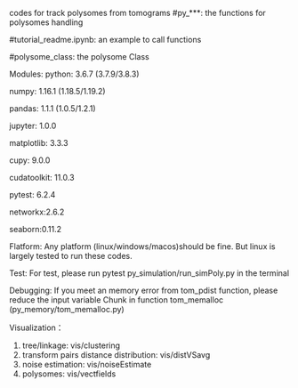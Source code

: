 codes for track polysomes from tomograms
#py_***: the functions for polysomes handling

#tutorial_readme.ipynb: an example to call functions

#polysome_class: the polysome Class

Modules:
python: 3.6.7 (3.7.9/3.8.3)

numpy: 1.16.1 (1.18.5/1.19.2)

pandas: 1.1.1 (1.0.5/1.2.1)

jupyter: 1.0.0

matplotlib: 3.3.3

cupy: 9.0.0

cudatoolkit: 11.0.3 

pytest: 6.2.4

networkx:2.6.2

seaborn:0.11.2



Flatform:
Any platform (linux/windows/macos)should be fine. But linux is largely tested to run these codes.

Test:
For test, please run pytest py_simulation/run_simPoly.py in the terminal 

Debugging:
If you meet an memory error from tom_pdist function, please reduce the input variable Chunk in function tom_memalloc (py_memory/tom_memalloc.py)

Visualization：
1. tree/linkage:  vis/clustering
2. transform pairs distance distribution: vis/distVSavg
3. noise estimation: vis/noiseEstimate
4. polysomes: vis/vectfields

